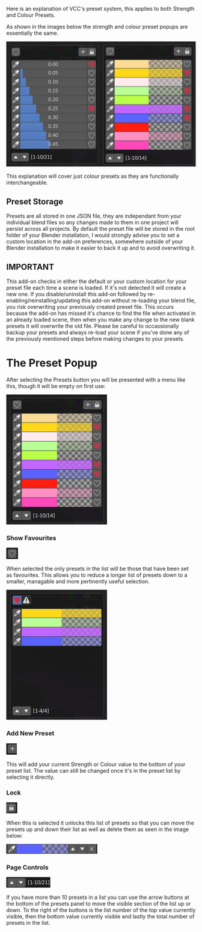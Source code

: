 Here is an explanation of VCC's preset system, this applies to both Strength and Colour Presets.

As shown in the images below the strength and colour preset popups are essentially the same.

![](https://github.com/Squeyed-Addons/VCC-Docs/blob/main/Media/Images/preset%20strength%20and%20colour.jpg?raw=true)

This explanation will cover just colour presets as they are functionally interchangeable.

## Preset Storage

Presets are all stored in one JSON file, they are independant from your individual blend files so any changes made to them in one project will persist across all projects. By default the preset file will be stored in the root folder of your Blender installation, I would strongly advise you to set a custom location in the add-on preferences, somewhere outside of your Blender installation to make it easier to back it up and to avoid overwriting it.

## **IMPORTANT**

This add-on checks in either the default or your custom location for your preset file each time a scene is loaded. If it's not detected it will create a new one. If you disable/uninstall this add-on followed by re-enabling/reinstalling/updating this add-on without re-loading your blend file, you risk overwriting your previously created preset file. This occurs because the add-on has missed it's chance to find the file when activated in an already loaded scene, then when you make any change to the new blank presets it will overwrite the old file. Please be careful to occassionally backup your presets and always re-load your scene if you've done any of the previously mentioned steps before making changes to your presets.

# The Preset Popup

After selecting the Presets button you will be presented with a menu like this, though it will be empty on first use:

![](https://github.com/Squeyed-Addons/VCC-Docs/blob/main/Media/Images/preset%20colour%20main.jpg?raw=true)

### Show Favourites

![](https://github.com/Squeyed-Addons/VCC-Docs/blob/main/Media/Images/preset%20icon%20heart.jpg?raw=true)

When selected the only presets in the list will be those that have been set as favourites. This allows you to reduce a longer list of presets down to a smaller, managable and more pertinently useful selection.

![](https://github.com/Squeyed-Addons/VCC-Docs/blob/main/Media/Images/preset%20colour%20show%20favourites.jpg?raw=true)

### Add New Preset

![](https://github.com/Squeyed-Addons/VCC-Docs/blob/main/Media/Images/preset%20icon%20plus.jpg?raw=true)

This will add your current Strength or Colour value to the bottom of your preset list. The value can still be changed once it's in the preset list by selecting it directly.

### Lock

![](https://github.com/Squeyed-Addons/VCC-Docs/blob/main/Media/Images/preset%20icon%20lock.jpg?raw=true)

When this is selected it unlocks this list of presets so that you can move the presets up and down their list as well as delete them as seen in the image below:

![](https://github.com/Squeyed-Addons/VCC-Docs/blob/main/Media/Images/preset%20icon%20edit%20strip.jpg?raw=true)

### Page Controls

![](https://github.com/Squeyed-Addons/VCC-Docs/blob/main/Media/Images/preset%20icon%20page.jpg?raw=true)

If you have more than 10 presets in a list you can use the arrow buttons at the bottom of the presets panel to move the visible section of the list up or down. To the right of the buttons is the list number of the top value currently visible, then the bottom value currently visible and lastly the total number of presets in the list.